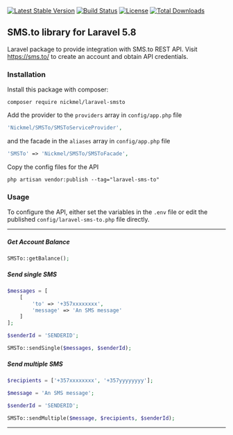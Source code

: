 [![Latest Stable Version](https://poser.pugx.org/nickmel/laravel-smsto/v/stable?format=flat-square)](https://packagist.org/packages/nickmel/laravel-smsto)
[![Build Status](https://travis-ci.org/literaln/laravel-smsto.svg?branch=master)](https://travis-ci.org/literaln/laravel-smsto)
[![License](https://poser.pugx.org/nickmel/laravel-smsto/license?format=flat-square)](https://packagist.org/packages/nickmel/laravel-smsto)
[![Total Downloads](https://poser.pugx.org/nickmel/laravel-smsto/downloads?format=flat-square)](https://packagist.org/packages/nickmel/laravel-smsto)

## SMS.to library for Laravel 5.8
Laravel package to provide integration with SMS.to REST API. Visit https://sms.to/ to create an account and obtain API credentials.

### Installation
Install this package with composer:
```
composer require nickmel/laravel-smsto
```

Add the provider to the `providers` array in `config/app.php` file

```php
'Nickmel/SMSTo/SMSToServiceProvider',
```

and the facade in the `aliases` array in `config/app.php` file

```php
'SMSTo' => 'Nickmel/SMSTo/SMSToFacade',
```

Copy the config files for the API

```
php artisan vendor:publish --tag="laravel-sms-to" 
```

### Usage
To configure the API, either set the variables in the `.env` file or edit the published `config/laravel-sms-to.php` file directly.
- - -

##### Get Account Balance
```php
SMSTo::getBalance();
```

##### Send single SMS
```php
$messages = [
    [
        'to' => '+357xxxxxxxx',
        'message' => 'An SMS message'
    ]
];

$senderId = 'SENDERID';

SMSTo::sendSingle($messages, $senderId);
```

##### Send multiple SMS
```php
$recipients = ['+357xxxxxxxx', '+357yyyyyyyy'];

$message = 'An SMS message';

$senderId = 'SENDERID';

SMSTo::sendMultiple($message, $recipients, $senderId);
```


- - - 